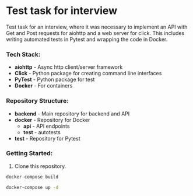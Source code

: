 # Test task for interview

Test task for an interview, where it was necessary to implement an API with Get and Post requests for aiohttp and a web server for click. This includes writing automated tests in Pytest and wrapping the code in Docker.

### Tech Stack:

- **aiohttp** - Async http client/server framework
- **Click**  - Python package for creating command line interfaces 
- **PyTest** - Python package for test
- **Docker** - For containers

### Repository Structure:

- **backend** - Main repository for backend and API
- **docker** - Repository for Docker
  - **api** - API endpoints
  - **test** - autotests
- **test** - Repository for Pytest

### Getting Started:

1. Clone this repository.
```bash
docker-compose build
```
```bash
docker-compose up -d
```
